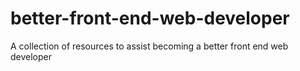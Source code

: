 # better-front-end-web-developer
A collection of resources to assist becoming a better front end web developer
